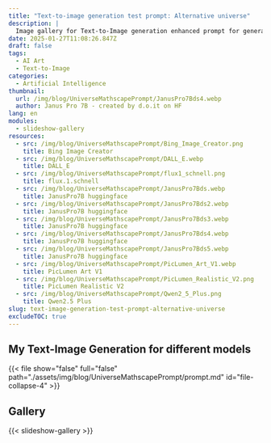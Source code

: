 ```yaml
---
title: "Text-to-image generation test prompt: Alternative universe"
description: |
  Image gallery for Text-to-Image generation enhanced prompt for generation an image for an alternative universe
date: 2025-01-27T11:08:26.847Z
draft: false
tags:
  - AI Art
  - Text-to-Image
categories:
  - Artificial Intelligence
thumbnail:
  url: /img/blog/UniverseMathscapePrompt/JanusPro7Bds4.webp
  author: Janus Pro 7B - created by d.o.it on HF
lang: en
modules:
  - slideshow-gallery
resources:
  - src: /img/blog/UniverseMathscapePrompt/Bing_Image_Creator.png
    title: Bing Image Creator
  - src: /img/blog/UniverseMathscapePrompt/DALL_E.webp
    title: DALL_E
  - src: /img/blog/UniverseMathscapePrompt/flux1_schnell.png
    title: flux.1.schnell
  - src: /img/blog/UniverseMathscapePrompt/JanusPro7Bds.webp
    title: JanusPro7B huggingface
  - src: /img/blog/UniverseMathscapePrompt/JanusPro7Bds2.webp
    title: JanusPro7B huggingface
  - src: /img/blog/UniverseMathscapePrompt/JanusPro7Bds3.webp
    title: JanusPro7B huggingface
  - src: /img/blog/UniverseMathscapePrompt/JanusPro7Bds4.webp
    title: JanusPro7B huggingface
  - src: /img/blog/UniverseMathscapePrompt/JanusPro7Bds5.webp
    title: JanusPro7B huggingface
  - src: /img/blog/UniverseMathscapePrompt/PicLumen_Art_V1.webp
    title: PicLumen Art V1
  - src: /img/blog/UniverseMathscapePrompt/PicLumen_Realistic_V2.png
    title: PicLumen Realistic V2
  - src: /img/blog/UniverseMathscapePrompt/Qwen2_5_Plus.png
    title: Qwen2.5 Plus 
slug: text-image-generation-test-prompt-alternative-universe
excludeTOC: true
---
```


## My Text-Image Generation for different models

{{< file show="false" full="false" path="./assets/img/blog/UniverseMathscapePrompt/prompt.md" id="file-collapse-4" >}}

## Gallery

{{< slideshow-gallery >}}

